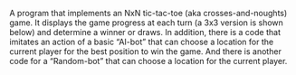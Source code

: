 A program that implements an NxN tic-tac-toe (aka crosses-and-noughts) game. It displays the game progress at each turn (a 3x3 version is shown below) and determine a winner or draws. In addition, there is a code that imitates an action of a basic “AI-bot” that can choose a location for the current player for the best position to win the game. And there is another code for a “Random-bot” that can choose a location for the current player.

